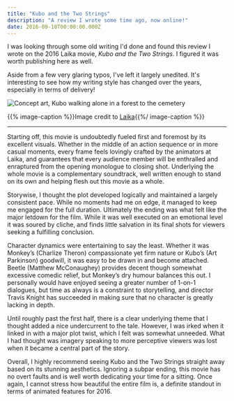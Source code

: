 ```yaml
---
title: "Kubo and the Two Strings"
description: "A review I wrote some time ago, now online!"
date: 2016-09-18T00:00:00.000Z
---
```


I was looking through some old writing I'd done and found this review I wrote on the 2016 Laika movie, _Kubo and the Two Strings_. I figured it was worth publishing here as well.

<!--more-->

Aside from a few very glaring typos, I've left it largely unedited. It's interesting to see how my writing style has changed over the years, especially in terms of delivery!

![Concept art, Kubo walking alone in a forest to the cemetery](https://www.laika.com/uploads/rich/rich_file/rich_file_file_name/1113/image_768x432__0001s_0013_KUBO-the_woods.ext_cemetery_path.design_concept.nlowry.0002.jpg)

{{% image-caption %}}Image credit to [Laika](https://www.laika.com/our-films/kubo/gallery){{%/ image-caption %}}

---

Starting off, this movie is undoubtedly fueled first and foremost by its excellent visuals. Whether in the middle of an action sequence or in more casual moments, every frame feels lovingly crafted by the animators at Laika, and guarantees that every audience member will be enthralled and enraptured from the opening monologue to closing shot. Underlying the whole movie is a complementary soundtrack, well written enough to stand on its own and helping flesh out this movie as a whole.

Storywise, I thought the plot developed logically and maintained a largely consistent pace. While no moments had me on edge, it managed to keep me engaged for the full duration. Ultimately the ending was what felt like the major letdown for the film. While it was well executed on an emotional level it was soured by cliche, and finds little salvation in its final shots for viewers seeking a fulfilling conclusion.

Character dynamics were entertaining to say the least. Whether it was Monkey’s (Charlize Theron) compassionate yet firm nature or Kubo’s (Art Parkinson) goodwill, it was easy to be drawn in and become attached. Beetle (Matthew McConaughey) provides decent though somewhat excessive comedic relief, but Monkey’s dry humour balances this out. I personally would have enjoyed seeing a greater number of 1-on-1 dialogues, but time as always is a constraint to storytelling, and director Travis Knight has succeeded in making sure that no character is greatly lacking in depth.

Until roughly past the first half, there is a clear underlying theme that I thought added a nice undercurrent to the tale. However, I was irked when it linked in with a major plot twist, which I felt was somewhat unneeded. What I had thought was imagery speaking to more perceptive viewers was lost when it became a central part of the story.

Overall, I highly recommend seeing Kubo and the Two Strings straight away based on its stunning aesthetics. Ignoring a subpar ending, this movie has no overt faults and is well worth dedicating your time for a sitting. Once again, I cannot stress how beautiful the entire film is, a definite standout in terms of animated features for 2016.
